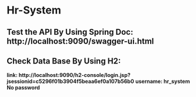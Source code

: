 # Hr-System

## Test the API By Using Spring Doc: http://localhost:9090/swagger-ui.html

## Check Data Base By Using H2:
**link: http://localhost:9090/h2-console/login.jsp?jsessionid=c5296f01b3904f5beaa6ef0a107b56b0**
**username: hr_system**
**No password**

